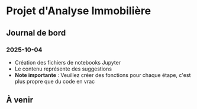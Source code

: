 # Projet d'Analyse Immobilière

## Journal de bord

### 2025-10-04
- Création des fichiers de notebooks Jupyter
- Le contenu représente des suggestions
- **Note importante** : Veuillez créer des fonctions pour chaque étape, c'est plus propre que du code en vrac

## À venir
<!-- Ajoutez les prochaines étapes ici -->